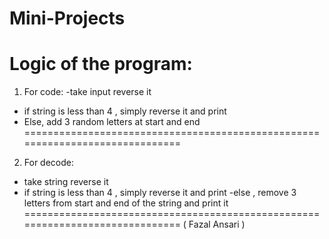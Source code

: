 # Mini-Projects

Logic of the program:
==============================================================================
1) For code:
 -take input reverse it
 - if string is less than 4 , simply reverse it and print
 - Else, add 3 random letters at start and end
==============================================================================
 2) For decode:
 - take string reverse it 
 - if string is less than 4 , simply reverse it and print
 -else , remove 3 letters from start and end of the string and print it
 ==============================================================================
 ( Fazal Ansari )
